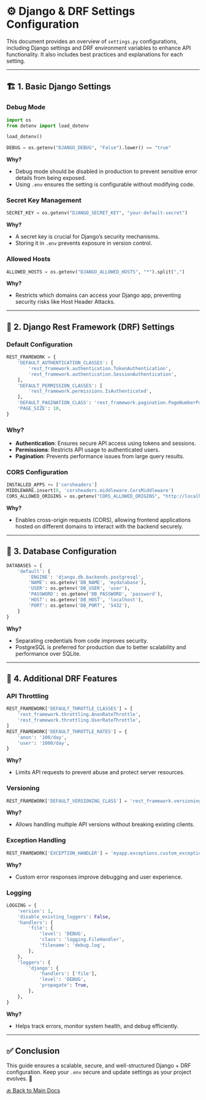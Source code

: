 # ⚙️ Django & DRF Settings Configuration

This document provides an overview of `settings.py` configurations, including Django settings and DRF environment variables to enhance API functionality. It also includes best practices and explanations for each setting.

---

## 🏗 1. Basic Django Settings

### Debug Mode

```python
import os
from dotenv import load_dotenv

load_dotenv()

DEBUG = os.getenv("DJANGO_DEBUG", "False").lower() == "true"
```

**Why?**

- Debug mode should be disabled in production to prevent sensitive error details from being exposed.
- Using `.env` ensures the setting is configurable without modifying code.

### Secret Key Management

```python
SECRET_KEY = os.getenv("DJANGO_SECRET_KEY", "your-default-secret")
```

**Why?**

- A secret key is crucial for Django’s security mechanisms.
- Storing it in `.env` prevents exposure in version control.

### Allowed Hosts

```python
ALLOWED_HOSTS = os.getenv("DJANGO_ALLOWED_HOSTS", "*").split(",")
```

**Why?**

- Restricts which domains can access your Django app, preventing security risks like Host Header Attacks.

---

## 📌 2. Django Rest Framework (DRF) Settings

### Default Configuration

```python
REST_FRAMEWORK = {
    'DEFAULT_AUTHENTICATION_CLASSES': [
        'rest_framework.authentication.TokenAuthentication',
        'rest_framework.authentication.SessionAuthentication',
    ],
    'DEFAULT_PERMISSION_CLASSES': [
        'rest_framework.permissions.IsAuthenticated',
    ],
    'DEFAULT_PAGINATION_CLASS': 'rest_framework.pagination.PageNumberPagination',
    'PAGE_SIZE': 10,
}
```

### Why?

- **Authentication**: Ensures secure API access using tokens and sessions.
- **Permissions**: Restricts API usage to authenticated users.
- **Pagination**: Prevents performance issues from large query results.

### CORS Configuration

```python
INSTALLED_APPS += ['corsheaders']
MIDDLEWARE.insert(0, 'corsheaders.middleware.CorsMiddleware')
CORS_ALLOWED_ORIGINS = os.getenv("CORS_ALLOWED_ORIGINS", "http://localhost:3000").split(",")
```

**Why?**

- Enables cross-origin requests (CORS), allowing frontend applications hosted on different domains to interact with the backend securely.

---

## 🔄 3. Database Configuration

```python
DATABASES = {
    'default': {
        'ENGINE': 'django.db.backends.postgresql',
        'NAME': os.getenv('DB_NAME', 'mydatabase'),
        'USER': os.getenv('DB_USER', 'user'),
        'PASSWORD': os.getenv('DB_PASSWORD', 'password'),
        'HOST': os.getenv('DB_HOST', 'localhost'),
        'PORT': os.getenv('DB_PORT', '5432'),
    }
}
```

**Why?**

- Separating credentials from code improves security.
- PostgreSQL is preferred for production due to better scalability and performance over SQLite.

---

## 🚀 4. Additional DRF Features

### API Throttling

```python
REST_FRAMEWORK['DEFAULT_THROTTLE_CLASSES'] = [
    'rest_framework.throttling.AnonRateThrottle',
    'rest_framework.throttling.UserRateThrottle',
]
REST_FRAMEWORK['DEFAULT_THROTTLE_RATES'] = {
    'anon': '100/day',
    'user': '1000/day',
}
```

**Why?**

- Limits API requests to prevent abuse and protect server resources.

### Versioning

```python
REST_FRAMEWORK['DEFAULT_VERSIONING_CLASS'] = 'rest_framework.versioning.NamespaceVersioning'
```

**Why?**

- Allows handling multiple API versions without breaking existing clients.

### Exception Handling

```python
REST_FRAMEWORK['EXCEPTION_HANDLER'] = 'myapp.exceptions.custom_exception_handler'
```

**Why?**

- Custom error responses improve debugging and user experience.

### Logging

```python
LOGGING = {
    'version': 1,
    'disable_existing_loggers': False,
    'handlers': {
        'file': {
            'level': 'DEBUG',
            'class': 'logging.FileHandler',
            'filename': 'debug.log',
        },
    },
    'loggers': {
        'django': {
            'handlers': ['file'],
            'level': 'DEBUG',
            'propagate': True,
        },
    },
}
```

**Why?**

- Helps track errors, monitor system health, and debug efficiently.

---

## ✅ Conclusion

This guide ensures a scalable, secure, and well-structured Django + DRF configuration. Keep your `.env` secure and update settings as your project evolves. 🚀

[🔙 Back to Main Docs](./README.md)
